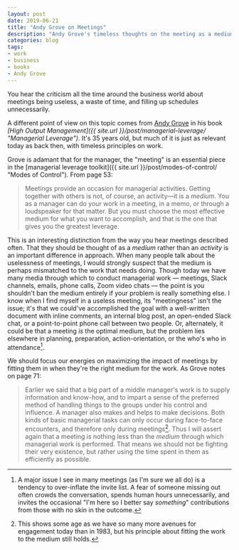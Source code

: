 ```yaml
---
layout: post
date: 2019-06-21
title: "Andy Grove on Meetings"
description: "Andy Grove's timeless thoughts on the meeting as a medium for managerial work."
categories: blog
tags:
- work
- business
- books
- Andy Grove
---
```


You hear the criticism all the time around the business world about meetings being useless, a waste of time, and filling up schedules unnecessarily.

A different point of view on this topic comes from [Andy Grove](https://en.wikipedia.org/wiki/Andrew_Grove "Andy Grove") in his book _[High Output Management]({{ site.url }}/post/managerial-leverage/ "Managerial Leverage")_. It's 35 years old, but much of it is just as relevant today as back then, with timeless principles on work.

Grove is adamant that for the manager, the "meeting" is an essential piece in the [managerial leverage toolkit]({{ site.url }}/post/modes-of-control/ "Modes of Control"). From page 53:

> Meetings provide an occasion for managerial activities. Getting together with others is not, of course, an activity—it is a _medium_. You as a manager can do your work in a meeting, in a memo, or through a loudspeaker for that matter. But you must choose the most effective medium for what you want to accomplish, and that is the one that gives you the greatest leverage.

This is an interesting distinction from the way you hear meetings described often. That they should be thought of as a _medium_ rather than an _activity_ is an important difference in approach. When many people talk about the uselessness of meetings, I would strongly suspect that the medium is perhaps mismatched to the work that needs doing. Though today we have many media through which to conduct managerial work — meetings, Slack channels, emails, phone calls, Zoom video chats — the point is you shouldn't ban the medium entirely if your problem is really something else. I know when I find myself in a useless meeting, its "meetingness" isn't the issue; it's that we could've accomplished the goal with a well-written document with inline comments, an internal blog post, an open-ended Slack chat, or a point-to-point phone call between two people. Or, alternately, it could be that a meeting _is_ the optimal medium, but the problem lies elsewhere in planning, preparation, action-orientation, or the who's who in attendance[^people].

We should focus our energies on maximizing the impact of meetings by fitting them in when they're the right medium for the work. As Grove notes on page 71:

> Earlier we said that a big part of a middle manager's work is to supply information and know-how, and to impart a sense of the preferred method of handling things to the groups under his control and influence. A manager also makes and helps to make decisions. Both kinds of basic managerial tasks can only occur during face-to-face encounters, and therefore only during meetings[^meetingstoday]. Thus I will assert again that a meeting is nothing less than the _medium_ through which managerial work is performed. That means we should not be fighting their very existence, but rather using the time spent in them as efficiently as possible.

[^people]: A major issue I see in many meetings (as I'm sure we all do) is a tendency to over-inflate the invite list. A fear of someone missing out often crowds the conversation, spends human hours unnecessarily, and invites the occasional "I'm here so I better say _something_" contributions from those with no skin in the outcome.
[^meetingstoday]: This shows some age as we have so many more avenues for engagement today than in 1983, but his principle about fitting the work to the medium still holds.
